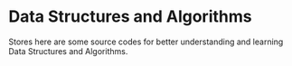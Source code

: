 # Data Structures and Algorithms

Stores here are some source codes for better understanding and learning Data Structures and Algorithms. 
